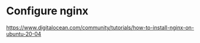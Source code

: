 # Configure nginx
https://www.digitalocean.com/community/tutorials/how-to-install-nginx-on-ubuntu-20-04